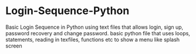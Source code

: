 # Login-Sequence-Python
Basic Login Sequence in Python using text files that allows login, sign up, password recovery and change password.
basic python file that uses loops, statements, reading in texfiles, functions etc to show a menu like splash screen
